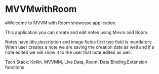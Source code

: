 # MVVMwithRoom

#Welcome to MVVM with Room showcase application.

This application you can create and edit notes using Mvvm and Room.

Notes have title,description and image fields first two field is mandatory.
When user creates a note we are saving the creation date as well and if a note edited we will show it to the user that note edited as well.

Tech Stack:
Kotlin, MVVMM, Live Data, Room, Data Binding.Extension functions
